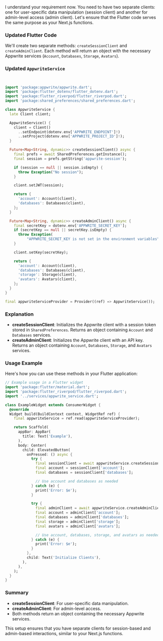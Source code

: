 I understand your requirement now. You need to have two separate clients: one for user-specific data manipulation (session client) and another for admin-level access (admin client). Let's ensure that the Flutter code serves the same purpose as your Next.js functions.

### Updated Flutter Code

We'll create two separate methods: `createSessionClient` and `createAdminClient`. Each method will return an object with the necessary Appwrite services (`Account`, `Databases`, `Storage`, `Avatars`).

### Updated `AppwriteService`

```dart


import 'package:appwrite/appwrite.dart';
import 'package:flutter_dotenv/flutter_dotenv.dart';
import 'package:flutter_riverpod/flutter_riverpod.dart';
import 'package:shared_preferences/shared_preferences.dart';

class AppwriteService {
  late Client client;

  AppwriteService() {
    client = Client()
      ..setEndpoint(dotenv.env['APPWRITE_ENDPOINT']!)
      ..setProject(dotenv.env['APPWRITE_PROJECT_ID']!);
  }

  Future<Map<String, dynamic>> createSessionClient() async {
    final prefs = await SharedPreferences.getInstance();
    final session = prefs.getString('appwrite-session');

    if (session == null || session.isEmpty) {
      throw Exception("No session");
    }

    client.setJWT(session);

    return {
      'account': Account(client),
      'databases': Databases(client),
    };
  }

  Future<Map<String, dynamic>> createAdminClient() async {
    final secretKey = dotenv.env['APPWRITE_SECRET_KEY'];
    if (secretKey == null || secretKey.isEmpty) {
      throw Exception(
          "APPWRITE_SECRET_KEY is not set in the environment variables");
    }

    client.setKey(secretKey);

    return {
      'account': Account(client),
      'databases': Databases(client),
      'storage': Storage(client),
      'avatars': Avatars(client),
    };
  }
}

final appwriteServiceProvider = Provider((ref) => AppwriteService());
```

### Explanation

- **createSessionClient**: Initializes the Appwrite client with a session token stored in `SharedPreferences`. Returns an object containing `Account` and `Databases` services.
- **createAdminClient**: Initializes the Appwrite client with an API key. Returns an object containing `Account`, `Databases`, `Storage`, and `Avatars` services.

### Usage Example

Here's how you can use these methods in your Flutter application:

```dart
// Example usage in a Flutter widget
import 'package:flutter/material.dart';
import 'package:flutter_riverpod/flutter_riverpod.dart';
import '../services/appwrite_service.dart';

class ExampleWidget extends ConsumerWidget {
  @override
  Widget build(BuildContext context, WidgetRef ref) {
    final appwriteService = ref.read(appwriteServiceProvider);

    return Scaffold(
      appBar: AppBar(
        title: Text('Example'),
      ),
      body: Center(
        child: ElevatedButton(
          onPressed: () async {
            try {
              final sessionClient = await appwriteService.createSessionClient();
              final account = sessionClient['account'];
              final databases = sessionClient['databases'];

              // Use account and databases as needed
            } catch (e) {
              print('Error: $e');
            }

            try {
              final adminClient = await appwriteService.createAdminClient();
              final account = adminClient['account'];
              final databases = adminClient['databases'];
              final storage = adminClient['storage'];
              final avatars = adminClient['avatars'];

              // Use account, databases, storage, and avatars as needed
            } catch (e) {
              print('Error: $e');
            }
          },
          child: Text('Initialize Clients'),
        ),
      ),
    );
  }
}
```

### Summary

- **createSessionClient**: For user-specific data manipulation.
- **createAdminClient**: For admin-level access.
- Both methods return an object containing the necessary Appwrite services.

This setup ensures that you have separate clients for session-based and admin-based interactions, similar to your Next.js functions.